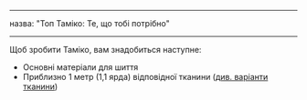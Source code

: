 - - -
назва: "Топ Таміко: Те, що тобі потрібно"
- - -

Щоб зробити Таміко, вам знадобиться наступне:

- Основні матеріали для шиття
- Приблизно 1 метр (1,1 ярда) відповідної тканини ([див. варіанти тканини](/docs/patterns/tamiko/fabric))
